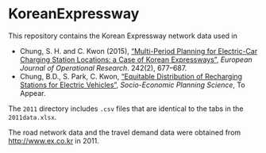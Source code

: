 # KoreanExpressway

This repository contains the Korean Expressway network data used in

- Chung, S. H. and C. Kwon (2015), [“Multi-Period Planning for Electric-Car Charging Station Locations: a Case of Korean Expressways”](http://dx.doi.org/10.1016/j.ejor.2014.10.029), *European Journal of Operational Research*. 242(2), 677–687.
- Chung, B.D., S. Park, C. Kwon, [“Equitable Distribution of Recharging Stations for Electric Vehicles”](http://www.chkwon.net/papers/chung_equitable.pdf), *Socio-Economic Planning Science*, To Appear.

The `2011` directory includes `.csv` files that are identical to the tabs in the `2011data.xlsx`.

The road network data and the travel demand data were obtained from http://www.ex.co.kr in 2011.
